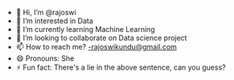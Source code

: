 - 👋 Hi, I’m @rajoswi
- 👀 I’m interested in Data
- 🌱 I’m currently learning Machine Learning
- 💞️ I’m looking to collaborate on Data science project
- 📫 How to reach me? -rajoswikundu@gmail.com
- 😄 Pronouns: She
- ⚡ Fun fact: There's a lie in the above sentence, can you guess? 

<!---
rajoswi/rajoswi is a ✨ special ✨ repository because its `README.md` (this file) appears on your GitHub profile.
You can click the Preview link to take a look at your changes.
--->
